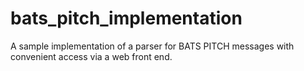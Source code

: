 # bats_pitch_implementation
A sample implementation of a parser for BATS PITCH messages with convenient access via a web front end.
